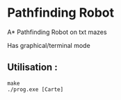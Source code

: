 # Pathfinding Robot
A* Pathfinding Robot on txt mazes

Has graphical/terminal mode

## Utilisation :
```
make
./prog.exe [Carte]
```
